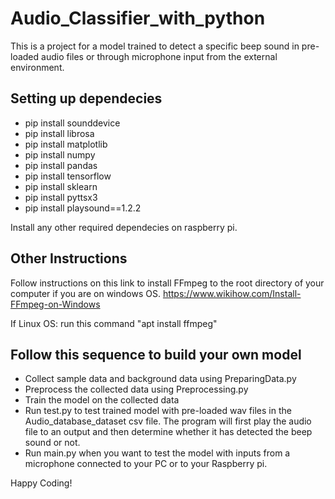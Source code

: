 # Audio_Classifier_with_python
This is a project for a model trained to detect a specific beep sound in pre-loaded audio files or through microphone input from the external environment.

## Setting up dependecies
- pip install sounddevice
- pip install librosa
- pip install matplotlib
- pip install numpy
- pip install pandas
- pip install tensorflow
- pip install sklearn
- pip install pyttsx3
- pip install playsound==1.2.2

Install any other required dependecies on raspberry pi.

## Other Instructions
Follow instructions on this link to install FFmpeg to the root directory of your computer if you are on windows OS.
https://www.wikihow.com/Install-FFmpeg-on-Windows

If Linux OS: run this command "apt install ffmpeg"


## Follow this sequence to build your own model
- Collect sample data and background data using PreparingData.py
- Preprocess the collected data using Preprocessing.py
- Train the model on the collected data
- Run test.py to test trained model with pre-loaded wav files in the Audio_database_dataset csv file. The program will first play the audio file to an output and then determine whether it has detected the beep sound or not.
- Run main.py when you want to test the model with inputs from a microphone connected to your PC or to your Raspberry pi.

Happy Coding!
